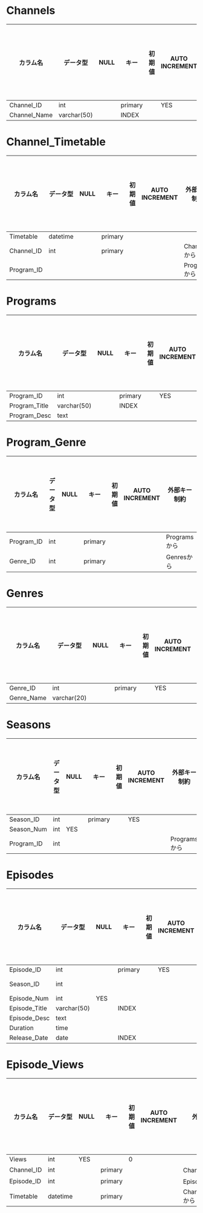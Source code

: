 # Channels
カラム名 | データ型 | NULL | キー | 初期値 | AUTO INCREMENT | 外部キー制約 | ユニークキー制約
-- | -- | -- | -- | -- | -- | -- | --
Channel_ID | int |   | primary |   | YES |   |  
Channel_Name | varchar(50) |   | INDEX |   |   |   |  

# Channel_Timetable
カラム名 | データ型 | NULL | キー | 初期値 | AUTO INCREMENT | 外部キー制約 | ユニークキー制約
-- | -- | -- | -- | -- | -- | -- | --
Timetable | datetime |   | primary |   |   |   |  
Channel_ID | int |   | primary |   |   | Channelsから |  
Program_ID |   |   |   |   |   | Programsから |  

# Programs
カラム名 | データ型 | NULL | キー | 初期値 | AUTO INCREMENT | 外部キー制約 | ユニークキー制約
-- | -- | -- | -- | -- | -- | -- | --
Program_ID | int |   | primary |   | YES |   |  
Program_Title | varchar(50) |   | INDEX |   |   |   |  
Program_Desc | text |   |   |   |   |   |  

# Program_Genre
カラム名 | データ型 | NULL | キー | 初期値 | AUTO INCREMENT | 外部キー制約 | ユニークキー制約
-- | -- | -- | -- | -- | -- | -- | --
Program_ID | int |   | primary |   |   | Programsから |  
Genre_ID | int |   | primary |   |   | Genresから |  

# Genres
カラム名 | データ型 | NULL | キー | 初期値 | AUTO INCREMENT | 外部キー制約 | ユニークキー制約
-- | -- | -- | -- | -- | -- | -- | --
Genre_ID | int |   | primary |   | YES |   |  
Genre_Name | varchar(20) |   |   |   |   |   | YES

# Seasons
カラム名 | データ型 | NULL | キー | 初期値 | AUTO INCREMENT | 外部キー制約 | ユニークキー制約
-- | -- | -- | -- | -- | -- | -- | --
Season_ID | int |   | primary |   | YES |   |  
Season_Num | int | YES |   |   |   |   |  
Program_ID | int |   |   |   |   | Programsから |  

# Episodes
カラム名 | データ型 | NULL | キー | 初期値 | AUTO INCREMENT | 外部キー制約 | ユニークキー制約
-- | -- | -- | -- | -- | -- | -- | --
Episode_ID | int |   | primary |   | YES |   |  
Season_ID | int |   |   |   |   | Seasonsから |  
Episode_Num | int | YES |   |   |   |   |  
Episode_Title | varchar(50) |   | INDEX |   |   |   |  
Episode_Desc | text |   |   |   |   |   |  
Duration | time |   |   |   |   |   |  
Release_Date | date |   | INDEX |   |   |   |  

# Episode_Views
カラム名 | データ型 | NULL | キー | 初期値 | AUTO INCREMENT | 外部キー制約 | ユニークキー制約
-- | -- | -- | -- | -- | -- | -- | --
Views | int | YES |   | 0 |   |   |  
Channel_ID | int |   | primary |   |   | Channelsから |  
Episode_ID | int |   | primary |   |   | Episodesから |  
Timetable | datetime |   | primary |   |   | Channel_Timetableから |  
